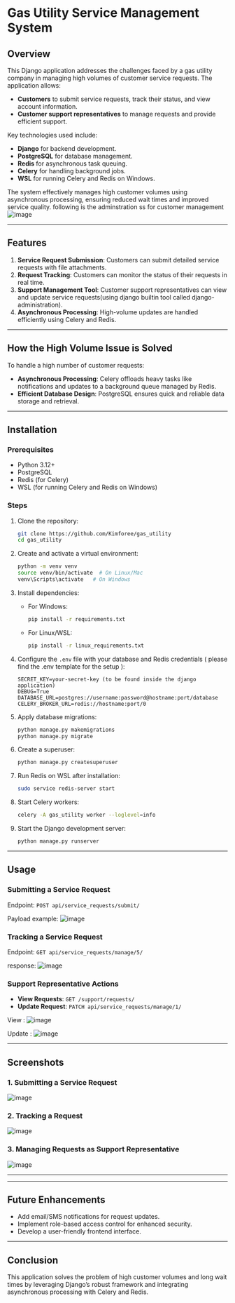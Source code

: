 # Gas Utility Service Management System

## Overview
This Django application addresses the challenges faced by a gas utility company in managing high volumes of customer service requests. The application allows:

- **Customers** to submit service requests, track their status, and view account information.
- **Customer support representatives** to manage requests and provide efficient support.

Key technologies used include:
- **Django** for backend development.
- **PostgreSQL** for database management.
- **Redis** for asynchronous task queuing.
- **Celery** for handling background jobs.
- **WSL** for running Celery and Redis on Windows.

The system effectively manages high customer volumes using asynchronous processing, ensuring reduced wait times and improved service quality.
following is the adminstration ss for customer management
![image](https://github.com/user-attachments/assets/1b91dc6a-2974-4d77-9678-63a62532cf46)

---

## Features
1. **Service Request Submission**: Customers can submit detailed service requests with file attachments.
2. **Request Tracking**: Customers can monitor the status of their requests in real time.
3. **Support Management Tool**: Customer support representatives can view and update service requests(using django builtin tool called django-administration).
4. **Asynchronous Processing**: High-volume updates are handled efficiently using Celery and Redis.

---

## How the High Volume Issue is Solved
To handle a high number of customer requests:
- **Asynchronous Processing**: Celery offloads heavy tasks like notifications and updates to a background queue managed by Redis.
- **Efficient Database Design**: PostgreSQL ensures quick and reliable data storage and retrieval.

---

## Installation
### Prerequisites
- Python 3.12+
- PostgreSQL
- Redis (for Celery)
- WSL (for running Celery and Redis on Windows)

### Steps
1. Clone the repository:
   ```bash
   git clone https://github.com/Kimforee/gas_utility
   cd gas_utility
   ```

2. Create and activate a virtual environment:
   ```bash
   python -m venv venv
   source venv/bin/activate  # On Linux/Mac
   venv\Scripts\activate   # On Windows
   ```

3. Install dependencies:
   - For Windows:
     ```bash
     pip install -r requirements.txt
     ```
   - For Linux/WSL:
     ```bash
     pip install -r linux_requirements.txt
     ```

4. Configure the `.env` file with your database and Redis credentials ( please find the .env template for the setup ):
   ```env
   SECRET_KEY=your-secret-key (to be found inside the django application)
   DEBUG=True
   DATABASE_URL=postgres://username:password@hostname:port/database
   CELERY_BROKER_URL=redis://hostname:port/0
   ```

5. Apply database migrations:
   ```bash
   python manage.py makemigrations
   python manage.py migrate
   ```

6. Create a superuser:
   ```bash
   python manage.py createsuperuser
   ```

7. Run Redis on WSL after installation:
   ```bash
   sudo service redis-server start
   ```

8. Start Celery workers:
   ```bash
   celery -A gas_utility worker --loglevel=info
   ```

9. Start the Django development server:
   ```bash
   python manage.py runserver
   ```

---

## Usage
### Submitting a Service Request
Endpoint: `POST api/service_requests/submit/`

Payload example:
![image](https://github.com/user-attachments/assets/1f47fe8e-00fa-493a-9bec-2599a177357b)

### Tracking a Service Request
Endpoint: `GET api/service_requests/manage/5/`

response:
![image](https://github.com/user-attachments/assets/3a97aadb-9849-4973-908c-3dea72f5e6c2)

### Support Representative Actions
- **View Requests**: `GET /support/requests/`
- **Update Request**: `PATCH api/service_requests/manage/1/`

View :
![image](https://github.com/user-attachments/assets/89784671-858c-4663-8253-db5382587ce8)

Update :
![image](https://github.com/user-attachments/assets/513bb88c-692d-4633-aeac-b32cb2295332)

---

## Screenshots
### 1. Submitting a Service Request
![image](https://github.com/user-attachments/assets/db5c8bce-46bb-430b-af5b-5687018db987)

### 2. Tracking a Request
![image](https://github.com/user-attachments/assets/f445eaa2-1b54-4d06-8c70-ff6f4578fc1d)

### 3. Managing Requests as Support Representative
![image](https://github.com/user-attachments/assets/ccf68519-b891-4944-8b77-2fc96a43ea8f)

---

---
## Future Enhancements
- Add email/SMS notifications for request updates.
- Implement role-based access control for enhanced security.
- Develop a user-friendly frontend interface.

---

## Conclusion
This application solves the problem of high customer volumes and long wait times by leveraging Django’s robust framework and integrating asynchronous processing with Celery and Redis.

